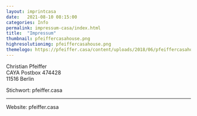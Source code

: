 ```yaml
---
layout: imprintcasa
date:   2021-08-10 08:15:00
categories: Info
permalink: impressum-casa/index.html
title:  "Impressum"
thumbnail: pfeiffercasahouse.png
highresolutionimg: pfeiffercasahouse.png
themelogo: https://pfeiffer.casa/content/uploads/2018/06/pfeiffercasahouse320_transpa.png
---
```


<!-- entry-content -->
<p>Christian Pfeiffer<br>
CAYA Postbox 474428<br>
11516 Berlin</p>
<p>Stichwort: pfeiffer.casa</p>

<hr>

Website: pfeiffer.casa
<!-- .entry-content -->
